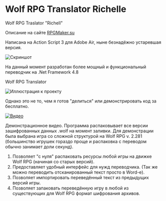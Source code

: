 # Wolf RPG Translator Richelle
Wolf RPG Traslator "Richell"

Описание на сайте [RPGMaker.su](https://rpgmaker.su/f55/wolf-rpg-translator-richell-4178/)

Написана на Action Script 3 для Adobe Air, ныне безнадёжно устаревшая версия.

![Скриншот](https://pair.casualmods.net/images/%D0%A1%D0%BD%D0%B8%D0%BC%D0%BE%D0%BA%20%D1%8D%D0%BA%D1%80%D0%B0%D0%BD%D0%B0%20(121).png)


На данный момент разработан более мощный и функциональный переводчик на .Net Framework 4.8

Wolf RPG Translator

![Иллюстрация к проекту](https://pair.casualmods.net/images/%D0%A1%D0%BD%D0%B8%D0%BC%D0%BE%D0%BA%20%D1%8D%D0%BA%D1%80%D0%B0%D0%BD%D0%B0%20(120).png)

Однако это не то, чем я готов "делиться" или демонстрировать код за бесплатно.

[![Видео](http://img.youtube.com/vi/PfHupYcsg3o/0.jpg)](http://youtu.be/PfHupYcsg3o)

Демонстрационное видео.
Программа распаковывает все версии зашифрованных данных .wolf на момент заливки.
Для демонстрации была выбрана игра со сложной структурой на Wolf RPG v. 2.281 (большинство игрушек гораздо проще и распаковка с переводом обычно занимает доли секунд).
1. Позволяет "с нуля" распаковать ресурсы любой игры на движке Wolf RPG (начиная со старых версий).
2. Предоставляет удобный интерфейс для нужд переводчика. (Так же можно переводить отсканированный текст просто в Word-e).
3. Позволяет импортировать переведённый текст из предыдущих версий игры.
4. Позволяет запаковать переведённую игру в любой из существующих  для Wolf RPG формат шифрования архивов.
